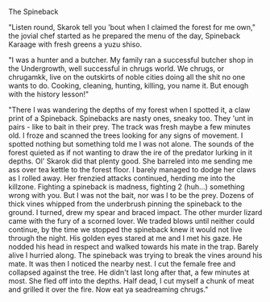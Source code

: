 The Spineback

"Listen round, Skarok tell you 'bout when I claimed the forest for me own," the jovial chef started as he prepared the menu of the day, Spineback Karaage with fresh greens  a yuzu shiso.

"I was a hunter and a butcher. My family ran a successful butcher shop in the Undergrowth, well successful in chrugs world. We chrugs, or chrugamkk, live on the outskirts of noble cities doing all the shit no one wants to do. Cooking, cleaning, hunting, killing, you name it. But enough with the history lesson!"

"There I was wandering the depths of my forest when I spotted it, a claw print of a Spineback. Spinebacks are nasty ones, sneaky too. They 'unt in pairs - like to bait in their prey.  The track was fresh maybe a few minutes old. I froze and scanned the trees looking for any signs of movement. I spotted nothing but something told me I was not alone. The sounds of the forest quieted as if not wanting to draw the ire of the predator lurking in it depths. Ol' Skarok did that plenty good. She barreled into me sending me ass over tea kettle to the forest floor. I barely managed to dodge her claws as I rolled away. Her frenzied attacks continued, herding me into the killzone. Fighting a spineback is madness, fighting 2 (huh...) something wrong with you. But I was not the bait, nor was I to be the prey. Dozens of thick vines whipped from the underbrush pinning the spineback to the ground. I turned, drew  my spear and braced impact. The other murder lizard came with the fury of a scorned lover. We traded blows until neither could continue, by the time we stopped the spineback knew it would not live through the night. His golden eyes stared at me and I met his gaze. He nodded his head in respect and walked towards his mate in the trap. Barely alive I hurried along. The spineback was trying to break the vines around his mate. It was then I noticed the nearby nest. I cut the female free and collapsed against the tree. He didn't last long after that, a few minutes at most. She fled off into the depths. Half dead, I cut myself a chunk of meat and grilled it over the fire. Now eat ya seadreaming chrugs."


